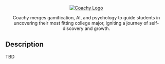 <p align="center">
  <a href="https://coachyapp.com/" target="blank">
    <img src="https://coachyapp.com/logos/coachy_logo_horizontal_dark_background.png" alt="Coachy Logo" />
  </a>
</p>

<p align="center">Coachy merges gamification, AI, and psychology to guide students in uncovering their most fitting college major, igniting a journey of self-discovery and growth.</p>

## Description

TBD
